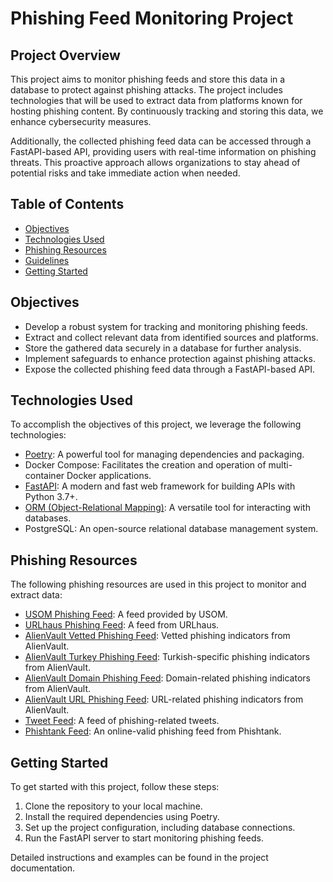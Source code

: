 # Phishing Feed Monitoring Project

## Project Overview

This project aims to monitor phishing feeds and store this data in a database to protect against phishing attacks. The project includes technologies that will be used to extract data from platforms known for hosting phishing content. By continuously tracking and storing this data, we enhance cybersecurity measures.

Additionally, the collected phishing feed data can be accessed through a FastAPI-based API, providing users with real-time information on phishing threats. This proactive approach allows organizations to stay ahead of potential risks and take immediate action when needed.

## Table of Contents

- [Objectives](#objectives)
- [Technologies Used](#technologies-used)
- [Phishing Resources](#phishing-resources)
- [Guidelines](#guidelines)
- [Getting Started](#getting-started)


## Objectives

- Develop a robust system for tracking and monitoring phishing feeds.
- Extract and collect relevant data from identified sources and platforms.
- Store the gathered data securely in a database for further analysis.
- Implement safeguards to enhance protection against phishing attacks.
- Expose the collected phishing feed data through a FastAPI-based API.

## Technologies Used

To accomplish the objectives of this project, we leverage the following technologies:

- [Poetry](https://python-poetry.org/docs/): A powerful tool for managing dependencies and packaging.
- Docker Compose: Facilitates the creation and operation of multi-container Docker applications.
- [FastAPI](https://fastapi.tiangolo.com/tr/): A modern and fast web framework for building APIs with Python 3.7+.
- [ORM (Object-Relational Mapping)](https://docs.sqlalchemy.org/en/20/orm/): A versatile tool for interacting with databases.
- PostgreSQL: An open-source relational database management system.

## Phishing Resources

The following phishing resources are used in this project to monitor and extract data:

- [USOM Phishing Feed](https://www.usom.gov.tr/url-list.txt): A feed provided by USOM.
- [URLhaus Phishing Feed](https://urlhaus.abuse.ch/downloads/text_online/): A feed from URLhaus.
- [AlienVault Vetted Phishing Feed](https://otx.alienvault.com/otxapi/pulses/60a794fa6de6293139323f21/indicators/?sort=-created&limit=10000&page=1): Vetted phishing indicators from AlienVault.
- [AlienVault Turkey Phishing Feed](https://otx.alienvault.com/otxapi/pulses/64b13f10dd3a7cdbcecd89b7/indicators/?sort=-created&limit=1000&page=1): Turkish-specific phishing indicators from AlienVault.
- [AlienVault Domain Phishing Feed](https://otx.alienvault.com/otxapi/pulses/64b13f10dd3a7cdbcecd89b7/indicators/?sort=-created&limit=1000&page=1): Domain-related phishing indicators from AlienVault.
- [AlienVault URL Phishing Feed](https://otx.alienvault.com/otxapi/pulses/5e98271289d56c79998870d9/indicators/?sort=-created&limit=10000&page=1): URL-related phishing indicators from AlienVault.
- [Tweet Feed](https://raw.githubusercontent.com/0xDanielLopez/TweetFeed/master/year.csv): A feed of phishing-related tweets.
- [Phishtank Feed](https://data.phishtank.com/data/online-valid.csv): An online-valid phishing feed from Phishtank.



## Getting Started

To get started with this project, follow these steps:

1. Clone the repository to your local machine.
2. Install the required dependencies using Poetry.
3. Set up the project configuration, including database connections.
4. Run the FastAPI server to start monitoring phishing feeds.

Detailed instructions and examples can be found in the project documentation.


